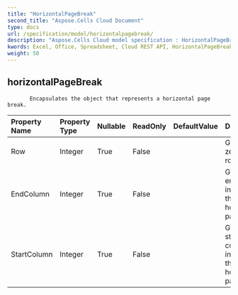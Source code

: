 ```yaml
---
title: "HorizontalPageBreak"
second_title: "Aspose.Cells Cloud Document"
type: docs
url: /specification/model/horizontalpagebreak/
description: "Aspose.Cells Cloud model specification : HorizontalPageBreak. Effortlessly handle Excel and other spreadsheet documents with features like opening, generating, editing, splitting, merging, comparing, and converting."
kwords: Excel, Office, Spreadsheet, Cloud REST API, HorizontalPageBreak
weight: 50
---
```


## **horizontalPageBreak**

           Encapsulates the object that represents a horizontal page break.            

| Property Name | Property Type | Nullable |  ReadOnly | DefaultValue | Description | 
| :- | :- | :- |:- |  :- | :- |
| Row | Integer | True |  False |  | Gets the zero based row index.  |  
| EndColumn | Integer | True |  False |  | Gets the end column index of this horizontal page break.  |  
| StartColumn | Integer | True |  False |  | Gets the start column index of this horizontal page break.  |  


